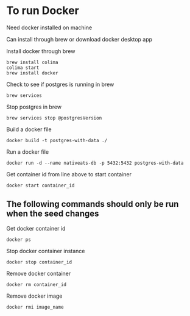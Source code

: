 # To run Docker

Need docker installed on machine

Can install through brew or download docker desktop app

Install docker through brew
```
brew install colima
colima start
brew install docker
```

Check to see if postgres is running in brew

`brew services`

Stop postgres in brew

`brew services stop @postgresVersion`

Build a docker file

`docker build -t postgres-with-data ./`

Run a docker file

`docker run -d --name nativeats-db -p 5432:5432 postgres-with-data`

Get container id from line above to start container

`docker start container_id`

## The following commands should only be run when the seed changes

Get docker container id

`docker ps`

Stop docker container instance

`docker stop container_id`

Remove docker container

`docker rm container_id`

Remove docker image

`docker rmi image_name`
